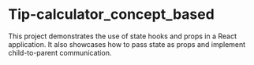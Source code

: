 # Tip-calculator_concept_based
This project demonstrates the use of state hooks and props in a React application. It also showcases how to pass state as props and implement child-to-parent communication.
